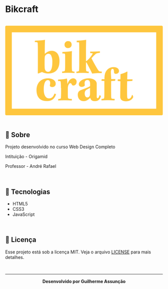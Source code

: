 # Bikcraft

<br>

<div align="center">
  <img src="public/img/bikcraft-github.svg" alt="bikcraft">
</div>

<br>

## :bookmark_tabs: Sobre

Projeto desenvolvido no curso Web Design Completo

Intituição - Origamid

Professor - André Rafael

<br>

## :rocket: Tecnologias

-   HTML5
-   CSS3
-   JavaScript

<br>

## :green_book: Licença

Esse projeto está sob a licença MIT. Veja o arquivo [LICENSE](LICENSE) para mais detalhes.

<br>

---

<div align="center">
    <b>Desenvolvido por Guilherme Assunção</b>
</div>
